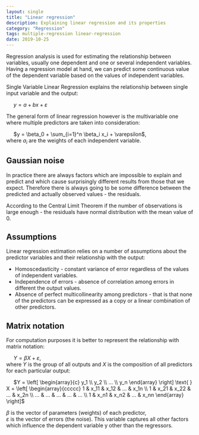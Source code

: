 ```yaml
---
layout: single
title: "Linear regression"
description: Explaining linear regression and its properties
category: "Regression"
tags: multiple-regression linear-regression
date: 2019-10-25
---
```


Regression analysis is used for estimating the relationship between variables, usually one dependent and one or several independent variables. Having a regression model at hand, we can predict some continuous value of the dependent variable based on the values of independent variables.

Single Variable Linear Regression explains the relationship between single input variable and the output:

&nbsp;&nbsp;&nbsp;&nbsp;
$y = a + bx + \varepsilon$

The general form of linear regression however is the multivariable one where multiple predictors are taken into consideration:

&nbsp;&nbsp;&nbsp;&nbsp;
$y = \beta_0 + \sum_{i=1}^n \beta_i x_i + \varepsilon$,<br>
where $a_i$ are the weights of each independent variable.

## Gaussian noise

In practice there are always factors which are impossible to explain and predict and which cause surprisingly different results from those that we expect. Therefore there is always going to be some difference between the predicted and actually observed values - the residuals.

According to the Central Limit Theorem if the number of observations is large enough - the residuals have normal distribution with the mean value of 0.

## Assumptions

Linear regression estimation relies on a number of assumptions about the predictor variables and their relationship with the output:

* Homoscedasticity - constant variance of error regardless of the values of independent variables.
* Independence of errors - absence of correlation among errors in different the output values.
* Absence of perfect multicollinearity among predictors - that is that none of the predictors can be expressed as a copy or a linear combination of other predictors.

## Matrix notation

For computation purposes it is better to represent the relationship with matrix notation:

&nbsp;&nbsp;&nbsp;&nbsp;
$Y = \beta X + \varepsilon$,<br>
where $Y$ is the group of all outputs and $X$ is the composition of all predictors for each particular output:

&nbsp;&nbsp;&nbsp;&nbsp;
$Y = \left[ \begin{array}{c}
y_1 \\
y_2 \\
... \\
y_n
\end{array} \right]
\text{ }
X = \left[ \begin{array}{ccccc}
1 & x_11 & x_12 & ... & x_1n \\
1 & x_21 & x_22 & ... & x_2n \\
... & ... & ... & ... & ... \\
1 & x_n1 & x_n2 & ... & x_nn
\end{array} \right]$

$\beta$ is the vector of parameters (weights) of each predictor,<br>
$\varepsilon$ is the vector of errors (the noise). This variable captures all other factors which influence the dependent variable y other than the regressors.
